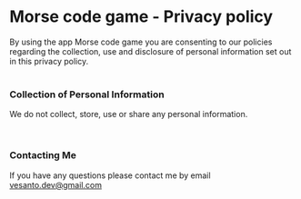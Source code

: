 <h1>Morse code game - Privacy policy</h1>

By using the app Morse code game you are consenting to our policies regarding the collection, use and disclosure of personal information set out in this privacy policy.
<br><br>
<h3>Collection of Personal Information</h3>

We do not collect, store, use or share any personal information.

<br>
<h3>Contacting Me</h3>

If you have any questions please contact me by email vesanto.dev@gmail.com